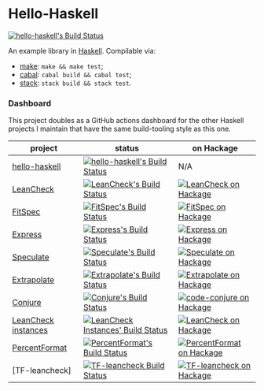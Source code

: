 Hello-Haskell
=============

[![hello-haskell's Build Status][build-status]][build-log]

An example library in [Haskell].  Compilable via:

* [make]: `make && make test`;
* [cabal]: `cabal build && cabal test`;
* [stack]: `stack build && stack test`.


### Dashboard

This project doubles as a GitHub actions dashboard
for the other Haskell projects I maintain
that have the same build-tooling style as this one.

| project               | status                                                                 | on Hackage                                                        |
| --------------------- | ---------------------------------------------------------------------- | ----------------------------------------------------------------- |
| [hello-haskell]       | [![hello-haskell's Build Status][build-status]][build-log]             | N/A                                                               |
| [LeanCheck]           | [![LeanCheck's Build Status][leancheck-s]][leancheck-l]                | [![LeanCheck on Hackage][leancheck-v]][leancheck-h]               |
| [FitSpec]             | [![FitSpec's Build Status][fitspec-s]][fitspec-l]                      | [![FitSpec on Hackage][fitspec-v]][fitspec-h]                     |
| [Express]             | [![Express's Build Status][express-s]][express-l]                      | [![Express on Hackage][express-v]][express-h]                     |
| [Speculate]           | [![Speculate's Build Status][speculate-s]][speculate-l]                | [![Speculate on Hackage][speculate-v]][speculate-h]               |
| [Extrapolate]         | [![Extrapolate's Build Status][extrapolate-s]][extrapolate-l]          | [![Extrapolate on Hackage][extrapolate-v]][extrapolate-h]         |
| [Conjure]             | [![Conjure's Build Status][conjure-s]][conjure-l]                      | [![code-conjure on Hackage][conjure-v]][conjure-h]                |
| [LeanCheck instances] | [![LeanCheck Instances' Build Status][lc-instances-s]][lc-instances-l] | [![LeanCheck on Hackage][lc-instances-v]][lc-instances-h]         |
| [PercentFormat]       | [![PercentFormat's Build Status][percent-format-s]][percent-format-l]  | [![PercentFormat on Hackage][percent-format-v]][percent-format-h] |
| [TF-leancheck]        | [![TF-leancheck Build Status][tf-leancheck-s]][tf-leancheck-l]         | [![TF-leancheck on Hackage][tf-leancheck-v]][tf-leancheck-h]      |


[hello-haskell]: https://github.com/rudymatela/hello-haskell
[build-log]:     https://github.com/rudymatela/hello-haskell/actions/workflows/build.yml
[build-status]:  https://github.com/rudymatela/hello-haskell/actions/workflows/build.yml/badge.svg

[LeanCheck]:   https://github.com/rudymatela/leancheck
[leancheck-l]: https://github.com/rudymatela/leancheck/actions/workflows/build.yml
[leancheck-s]: https://github.com/rudymatela/leancheck/actions/workflows/build.yml/badge.svg
[leancheck-h]: https://hackage.haskell.org/package/leancheck
[leancheck-v]: https://img.shields.io/hackage/v/leancheck.svg

[FitSpec]:   https://github.com/rudymatela/fitspec
[fitspec-l]: https://github.com/rudymatela/fitspec/actions/workflows/build.yml
[fitspec-s]: https://github.com/rudymatela/fitspec/actions/workflows/build.yml/badge.svg
[fitspec-h]: https://hackage.haskell.org/package/fitspec
[fitspec-v]: https://img.shields.io/hackage/v/fitspec.svg

[Express]:   https://github.com/rudymatela/express
[express-l]: https://github.com/rudymatela/express/actions/workflows/build.yml
[express-s]: https://github.com/rudymatela/express/actions/workflows/build.yml/badge.svg
[express-h]: https://hackage.haskell.org/package/express
[express-v]: https://img.shields.io/hackage/v/express.svg

[Speculate]:   https://github.com/rudymatela/speculate
[speculate-l]: https://github.com/rudymatela/speculate/actions/workflows/build.yml
[speculate-s]: https://github.com/rudymatela/speculate/actions/workflows/build.yml/badge.svg
[speculate-h]: https://hackage.haskell.org/package/speculate
[speculate-v]: https://img.shields.io/hackage/v/speculate.svg

[Extrapolate]:   https://github.com/rudymatela/extrapolate
[extrapolate-l]: https://github.com/rudymatela/extrapolate/actions/workflows/build.yml
[extrapolate-s]: https://github.com/rudymatela/extrapolate/actions/workflows/build.yml/badge.svg
[extrapolate-h]: https://hackage.haskell.org/package/extrapolate
[extrapolate-v]: https://img.shields.io/hackage/v/extrapolate.svg

[Conjure]:   https://github.com/rudymatela/conjure
[conjure-l]: https://github.com/rudymatela/conjure/actions/workflows/build.yml
[conjure-s]: https://github.com/rudymatela/conjure/actions/workflows/build.yml/badge.svg
[conjure-h]: https://hackage.haskell.org/package/code-conjure
[conjure-v]: https://img.shields.io/hackage/v/code-conjure.svg

[LeanCheck Instances]: https://github.com/rudymatela/leancheck-instances
[lc-instances-l]:      https://github.com/rudymatela/leancheck-instances/actions/workflows/build.yml
[lc-instances-s]:      https://github.com/rudymatela/leancheck-instances/actions/workflows/build.yml/badge.svg
[lc-instances-h]:      https://hackage.haskell.org/package/leancheck-instances
[lc-instances-v]:      https://img.shields.io/hackage/v/leancheck-instances.svg

[PercentFormat]:    https://github.com/rudymatela/percent-format
[percent-format-l]: https://github.com/rudymatela/percent-format/actions/workflows/build.yml
[percent-format-s]: https://github.com/rudymatela/percent-format/actions/workflows/build.yml/badge.svg
[percent-format-h]: https://hackage.haskell.org/package/percent-format
[percent-format-v]: https://img.shields.io/hackage/v/percent-format.svg

[test-framework-leancheck]: https://github.com/rudymatela/test-framework-leancheck
[tf-leancheck-l]:           https://github.com/rudymatela/test-framework-leancheck/actions/workflows/build.yml
[tf-leancheck-s]:           https://github.com/rudymatela/test-framework-leancheck/actions/workflows/build.yml/badge.svg
[tf-leancheck-h]:           https://hackage.haskell.org/package/test-framework-leancheck
[tf-leancheck-v]:           https://img.shields.io/hackage/v/test-framework-leancheck.svg

[haskell]: https://www.haskell.org/
[make]:    https://www.gnu.org/software/make/
[cabal]:   https://www.haskell.org/cabal/
[stack]:   https://www.haskellstack.org/
